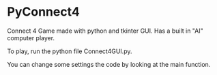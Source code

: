 # PyConnect4
Connect 4 Game made with python and tkinter GUI. Has a built in "AI" computer player.

To play, run the python file Connect4GUI.py.

You can change some settings the code by looking at the main function.
